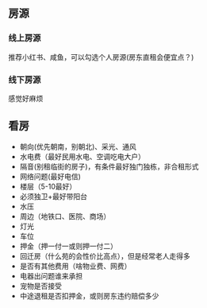 ## 房源
### 线上房源
推荐小红书、咸鱼，可以勾选个人房源(房东直租会便宜点？)
### 线下房源
感觉好麻烦
## 看房
- 朝向(优先朝南，别朝北)、采光、通风
- 水电费（最好民用水电、空调吃电大户）
- 隔音(别租临街的房子)，有条件最好独门独栋，非合租形式
- 网络问题(最好电信)
- 楼层（5-10最好）
- 必须独卫+最好带阳台
- 水压
- 周边（地铁口、医院、商场）
- 灯光
- 车位
- 押金（押一付一或则押一付二）
- 回迁房（什么苑的会性价比高点），但是经常老人走得多
- 是否有其他费用（啥物业费、网费）
- 电器出问题谁来承担
- 宠物是否接受
- 中途退租是否扣押金，或则房东违约赔偿多少
